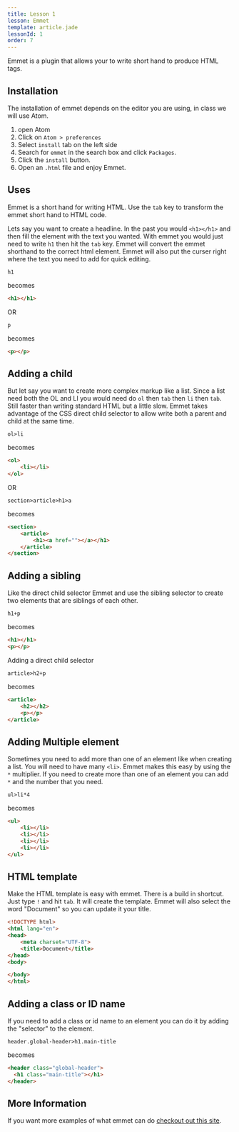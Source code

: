 ```yaml
---
title: Lesson 1
lesson: Emmet
template: article.jade
lessonId: 1
order: 7
---
```


Emmet is a plugin that allows your to write short hand to produce HTML tags.

## Installation

The installation of emmet depends on the editor you are using, in class we will use Atom.

1. open Atom
2. Click on `Atom > preferences`
3. Select `install` tab on the left side
4. Search for `emmet` in the search box and click `Packages`.
5. Click the `install` button.
6. Open an `.html` file and enjoy Emmet.

## Uses

Emmet is a short hand for writing HTML.  Use the `tab` key to transform the emmet short hand to HTML code.

Lets say you want to create a headline.  In the past you would `<h1></h1>` and then fill the element with the text you wanted.  With emmet you would just need to write `h1` then hit the `tab` key.  Emmet will convert the emmet shorthand to the correct html element.  Emmet will also put the curser right where the text you need to add for quick editing.

```emmet
h1
```
becomes
```html
<h1></h1>
```
OR
```emmet
p
```
becomes
```html
<p></p>
```

## Adding a child

But let say you want to create more complex markup like a list.  Since a list need both the OL and LI you would need do `ol` then `tab` then `li` then `tab`.  Still faster than writing standard HTML but a little slow.   Emmet takes advantage of the CSS direct child selector to allow write both a parent and child at the same time.

```emmet
ol>li
```
becomes
```html
<ol>
	<li></li>
</ol>
```
OR
```emmet
section>article>h1>a
```
becomes
```html
<section>
	<article>
		<h1><a href=""></a></h1>
	</article>
</section>
```

## Adding a sibling

Like the direct child selector Emmet and use the sibling selector to create two elements that are siblings of each other.
```emmet
h1+p
```
becomes
```html
<h1></h1>
<p></p>
```
Adding a direct child selector
```emmet
article>h2+p
```
becomes
```html
<article>
	<h2></h2>
	<p></p>
</article>
```

## Adding Multiple element

Sometimes you need to add more than one of an element like when creating a list.  You will need to have many `<li>`.  Emmet makes this easy by using the `*` multiplier.  If you need to create more than one of an element you can add `*` and the number that you need.

```emmet
ul>li*4
```
becomes

```html
<ul>
	<li></li>
	<li></li>
	<li></li>
	<li></li>
</ul>
```

## HTML template

Make the HTML template is easy with emmet.  There is a build in shortcut.  Just type `!` and hit `tab`.  It will create the template.  Emmet will also select the word "Document" so you can update it your title.

```html
<!DOCTYPE html>
<html lang="en">
<head>
	<meta charset="UTF-8">
	<title>Document</title>
</head>
<body>

</body>
</html>
```

## Adding a class or ID name

If you need to add a class or id name to an element you can do it by adding the "selector" to the element.

```emmet
header.global-header>h1.main-title
```
becomes
```html
<header class="global-header">
  <h1 class="main-title"></h1>
</header>
```

## More Information

If you want more examples of what emmet can do [checkout out this site](http://docs.emmet.io/cheat-sheet/).
